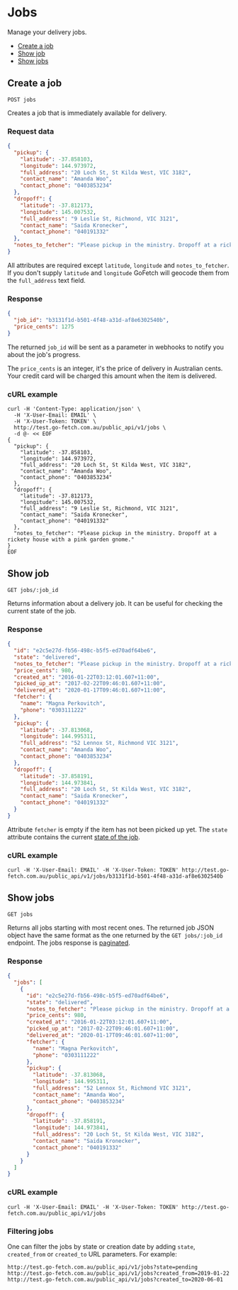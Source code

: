 # Jobs

Manage your delivery jobs.

* [Create a job](#create-a-job)
* [Show job](#show-job)
* [Show jobs](#show-jobs)

## Create a job

`POST jobs`

Creates a job that is immediately available for delivery.


### Request data

```JSON
{
  "pickup": {
    "latitude": -37.858103,
    "longitude": 144.973972,
    "full_address": "20 Loch St, St Kilda West, VIC 3182",
    "contact_name": "Amanda Woo",
    "contact_phone": "0403853234"
  },
  "dropoff": {
    "latitude": -37.812173,
    "longitude": 145.007532,
    "full_address": "9 Leslie St, Richmond, VIC 3121",
    "contact_name": "Saida Kronecker",
    "contact_phone": "040191332"
  },
  "notes_to_fetcher": "Please pickup in the ministry. Dropoff at a rickety house with a pink garden gnome."
}
```

All attributes are required except `latitude`, `longitude` and `notes_to_fetcher`. If you don't supply `latitude` and `longitude` GoFetch will geocode them from the `full_address` text field.

### Response

```JSON
{
  "job_id": "b3131f1d-b501-4f48-a31d-af8e6302540b",
  "price_cents": 1275
}
```

The returned `job_id` will be sent as a parameter in webhooks to notify you about the job's progress.

The `price_cents` is an integer, it's the price of delivery in Australian cents. Your credit card will be charged this amount when the item is delivered.

### cURL example

```shell
curl -H 'Content-Type: application/json' \
  -H 'X-User-Email: EMAIL' \
  -H 'X-User-Token: TOKEN' \
  http://test.go-fetch.com.au/public_api/v1/jobs \
  -d @- << EOF
{
  "pickup": {
    "latitude": -37.858103,
    "longitude": 144.973972,
    "full_address": "20 Loch St, St Kilda West, VIC 3182",
    "contact_name": "Amanda Woo",
    "contact_phone": "0403853234"
  },
  "dropoff": {
    "latitude": -37.812173,
    "longitude": 145.007532,
    "full_address": "9 Leslie St, Richmond, VIC 3121",
    "contact_name": "Saida Kronecker",
    "contact_phone": "040191332"
  },
  "notes_to_fetcher": "Please pickup in the ministry. Dropoff at a rickety house with a pink garden gnome."
}
EOF
```

## Show job

`GET jobs/:job_id`

Returns information about a delivery job. It can be useful for checking the current state of the job.

### Response

```JSON
{
  "id": "e2c5e27d-fb56-498c-b5f5-ed70adf64be6",
  "state": "delivered",
  "notes_to_fetcher": "Please pickup in the ministry. Dropoff at a rickety house with a pink garden gnome.",
  "price_cents": 980,
  "created_at": "2016-01-22T03:12:01.607+11:00",
  "picked_up_at": "2017-02-22T09:46:01.607+11:00",
  "delivered_at": "2020-01-17T09:46:01.607+11:00",
  "fetcher": {
    "name": "Magna Perkovitch",
    "phone": "0303111222"
  },
  "pickup": {
    "latitude": -37.813068,
    "longitude": 144.995311,
    "full_address": "52 Lennox St, Richmond VIC 3121",
    "contact_name": "Amanda Woo",
    "contact_phone": "0403853234"
  },
  "dropoff": {
    "latitude": -37.858191,
    "longitude": 144.973841,
    "full_address": "20 Loch St, St Kilda West, VIC 3182",
    "contact_name": "Saida Kronecker",
    "contact_phone": "040191332"
  }
}
```

Attribute `fetcher` is empty if the item has not been picked up yet. The `state` attribute contains the current [state of the job](https://github.com/GoFetchDeliveries/api-v1/blob/master/job_states.md).

### cURL example

```shell
curl -H 'X-User-Email: EMAIL' -H 'X-User-Token: TOKEN' http://test.go-fetch.com.au/public_api/v1/jobs/b3131f1d-b501-4f48-a31d-af8e6302540b
```

## Show jobs

`GET jobs`

Returns all jobs starting with most recent ones. The returned job JSON object have the same format as the one returned by the `GET jobs/:job_id` endpoint. The jobs response is [paginated](https://github.com/GoFetchDeliveries/api-v1/blob/master/pagination.md).

### Response

```JSON
{
  "jobs": [
    {
      "id": "e2c5e27d-fb56-498c-b5f5-ed70adf64be6",
      "state": "delivered",
      "notes_to_fetcher": "Please pickup in the ministry. Dropoff at a rickety house with a pink garden gnome.",
      "price_cents": 980,
      "created_at": "2016-01-22T03:12:01.607+11:00",
      "picked_up_at": "2017-02-22T09:46:01.607+11:00",
      "delivered_at": "2020-01-17T09:46:01.607+11:00",
      "fetcher": {
        "name": "Magna Perkovitch",
        "phone": "0303111222"
      },
      "pickup": {
        "latitude": -37.813068,
        "longitude": 144.995311,
        "full_address": "52 Lennox St, Richmond VIC 3121",
        "contact_name": "Amanda Woo",
        "contact_phone": "0403853234"
      },
      "dropoff": {
        "latitude": -37.858191,
        "longitude": 144.973841,
        "full_address": "20 Loch St, St Kilda West, VIC 3182",
        "contact_name": "Saida Kronecker",
        "contact_phone": "040191332"
      }
    }
  ]
}
```


### cURL example

```shell
curl -H 'X-User-Email: EMAIL' -H 'X-User-Token: TOKEN' http://test.go-fetch.com.au/public_api/v1/jobs
```

### Filtering jobs

One can filter the jobs by state or creation date by adding `state`, `created_from` or `created_to` URL parameters. For example:

```
http://test.go-fetch.com.au/public_api/v1/jobs?state=pending
http://test.go-fetch.com.au/public_api/v1/jobs?created_from=2019-01-22
http://test.go-fetch.com.au/public_api/v1/jobs?created_to=2020-06-01
```


